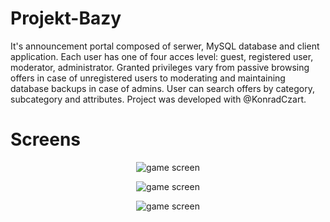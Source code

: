 # Projekt-Bazy

It's announcement portal composed of serwer, MySQL database and client application. Each user has one of four acces level: guest, registered user, moderator, administrator. Granted privileges vary from passive browsing offers in case of unregistered users to moderating and maintaining database backups in case of admins.
User can search offers by category, subcategory and attributes. Project was developed with @KonradCzart.

# Screens

<p align="center"><img title="game screen" src="https://github.com/MatCoder77/Projekt-Bazy/blob/master/sources/screens/screen4.png?raw=true"></p>
<p align="center"><img title="game screen" src="https://github.com/MatCoder77/Projekt-Bazy/blob/master/sources/screens/screen3.png?raw=true"></p>
<p align="center"><img title="game screen" src="https://github.com/MatCoder77/Projekt-Bazy/blob/master/sources/screens/screen2.png?raw=true"></p>
